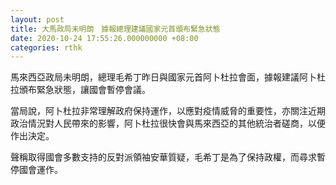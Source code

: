 ```yaml
---
layout: post
title: 大馬政局未明朗　據報總理建議國家元首頒布緊急狀態
date: 2020-10-24 17:55:26.000000000 +08:00
categories: rthk
---
```


馬來西亞政局未明朗，總理毛希丁昨日與國家元首阿卜杜拉會面，據報建議阿卜杜拉頒布緊急狀態，讓國會暫停會議。

當局說，阿卜杜拉非常理解政府保持運作，以應對疫情威脅的重要性，亦關注近期政治情況對人民帶來的影響，阿卜杜拉很快會與馬來西亞的其他統治者磋商，以便作出決定。

聲稱取得國會多數支持的反對派領袖安華質疑，毛希丁是為了保持政權，而尋求暫停國會運作。
